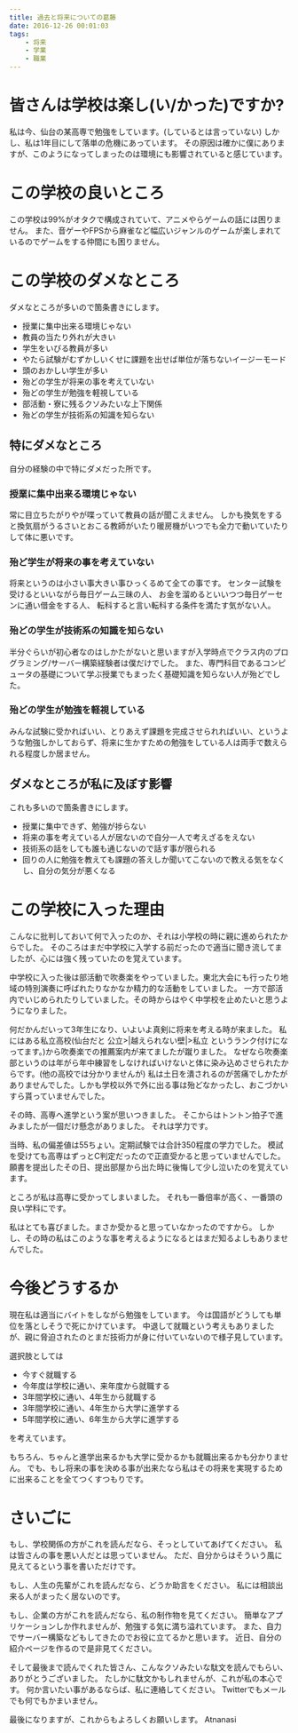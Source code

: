 ```yaml
---
title: 過去と将来についての葛藤
date: 2016-12-26 00:01:03
tags:
    - 将来
    - 学業
    - 職業
---
```


# 皆さんは学校は楽し(い/かった)ですか?
私は今、仙台の某高専で勉強をしています。(しているとは言っていない)
しかし、私は1年目にして落単の危機にあっています。
その原因は確かに僕にありますが、このようになってしまったのは環境にも影響されていると感じています。

# この学校の良いところ
この学校は99%がオタクで構成されていて、アニメやらゲームの話には困りません。
また、音ゲーやFPSから麻雀など幅広いジャンルのゲームが楽しまれているのでゲームをする仲間にも困りません。

# この学校のダメなところ
ダメなところが多いので箇条書きにします。

- 授業に集中出来る環境じゃない
- 教員の当たり外れが大きい
- 学生をいびる教員が多い
- やたら試験がむずかしいくせに課題を出せば単位が落ちないイージーモード
- 頭のおかしい学生が多い
- 殆どの学生が将来の事を考えていない
- 殆どの学生が勉強を軽視している
- 部活動・寮に残るクソみたいな上下関係
- 殆どの学生が技術系の知識を知らない

## 特にダメなところ
自分の経験の中で特にダメだった所です。

### 授業に集中出来る環境じゃない
常に目立ちたがりやが喋っていて教員の話が聞こえません。
しかも換気をすると換気扇がうるさいとおこる教師がいたり暖房機がいつでも全力で動いていたりして体に悪いです。

### 殆ど学生が将来の事を考えていない
将来というのは小さい事大きい事ひっくるめて全ての事です。
センター試験を受けるといいながら毎日ゲーム三昧の人、
お金を溜めるといいつつ毎日ゲーセンに通い借金をする人、
転科すると言い転科する条件を満たす気がない人。

### 殆どの学生が技術系の知識を知らない
半分ぐらいが初心者なのはしかたがないと思いますが入学時点でクラス内のプログラミング/サーバー構築経験者は僕だけでした。
また、専門科目であるコンピュータの基礎について学ぶ授業でもまったく基礎知識を知らない人が殆どでした。

### 殆どの学生が勉強を軽視している
みんな試験に受かればいい、とりあえず課題を完成させられればいい、というような勉強しかしておらず、将来に生かすための勉強をしている人は両手で数えられる程度しか居ません。

## ダメなところが私に及ぼす影響
これも多いので箇条書きにします。

- 授業に集中できず、勉強が捗らない
- 将来の事を考えている人が居ないので自分一人で考えざるをえない
- 技術系の話をしても誰も通じないので話す事が限られる
- 回りの人に勉強を教えても課題の答えしか聞いてこないので教える気をなくし、自分の気分が悪くなる

# この学校に入った理由
こんなに批判しておいて何で入ったのか、それは小学校の時に親に進められたからでした。
そのころはまだ中学校に入学する前だったので適当に聞き流してましたが、心には強く残っていたのを覚えています。

中学校に入った後は部活動で吹奏楽をやっていました。東北大会にも行ったり地域の特別演奏に呼ばれたりなかなか精力的な活動をしていました。
一方で部活内でいじめられたりしていました。その時からはやく中学校を止めたいと思うようになりました。

何だかんだいって3年生になり、いよいよ真剣に将来を考える時が来ました。
私にはある私立高校(仙台だと 公立>|越えられない壁|>私立 というランク付けになってます。)から吹奏楽での推薦案内が来てましたが蹴りました。
なぜなら吹奏楽部というのは年がら年中練習をしなければいけないと体に染み込めさせられたからです。(他の高校では分かりませんが)
私は土日を潰されるのが苦痛でしかたがありませんでした。しかも学校以外で外に出る事は殆どなかったし、おこづかいすら貰っていませんでした。

その時、高専へ進学という案が思いつきました。
そこからはトントン拍子で進みましたが一個だけ懸念がありました。
それは学力です。

当時、私の偏差値は55ちょい。定期試験では合計350程度の学力でした。
模試を受けても高専はずっとC判定だったので正直受かると思っていませんでした。
願書を提出したその日、提出部屋から出た時に後悔して少し泣いたのを覚えています。

ところが私は高専に受かってしまいました。
それも一番倍率が高く、一番頭の良い学科にです。

私はとても喜びました。まさか受かると思っていなかったのですから。
しかし、その時の私はこのような事を考えるようになるとはまだ知るよしもありませんでした。

# 今後どうするか
現在私は適当にバイトをしながら勉強をしています。
今は国語がどうしても単位を落としそうで死にかけています。
中退して就職という考えもありましたが、親に脅迫されたのとまだ技術力が身に付いていないので様子見しています。

選択肢としては

- 今すぐ就職する
- 今年度は学校に通い、来年度から就職する
- 3年間学校に通い、4年生から就職する
- 3年間学校に通い、4年生から大学に進学する
- 5年間学校に通い、6年生から大学に進学する

を考えています。

もちろん、ちゃんと進学出来るかも大学に受かるかも就職出来るかも分かりません。
でも、もし将来の事を決める事が出来たなら私はその将来を実現するために出来ることを全てつくすつもりです。

# さいごに
もし、学校関係の方がこれを読んだなら、そっとしていてあげてください。
私は皆さんの事を悪い人だとは思っていません。
ただ、自分からはそういう風に見えてるという事を書いただけです。

もし、人生の先輩がこれを読んだなら、どうか助言をください。
私には相談出来る人がまったく居ないのです。

もし、企業の方がこれを読んだなら、私の制作物を見てください。
簡単なアプリケーションしか作れませんが、勉強する気に満ち溢れています。
また、自力でサーバー構築などもしてきたのでお役に立てるかと思います。
近日、自分の紹介ページを作るので是非見てください。

そして最後まで読んでくれた皆さん、こんなクソみたいな駄文を読んでもらい、ありがとうございました。
たしかに駄文かもしれませんが、これが私の本心です。
何か言いたい事があるならば、私に連絡してください。
Twitterでもメールでも何でもかまいません。

最後になりますが、これからもよろしくお願いします。
Atnanasi
